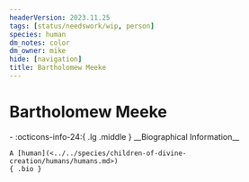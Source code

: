 ```yaml
---
headerVersion: 2023.11.25
tags: [status/needswork/wip, person]
species: human
dm_notes: color
dm_owner: mike
hide: [navigation]
title: Bartholomew Meeke
---
```

# Bartholomew Meeke
<div class="grid cards ext-narrow-margin ext-one-column" markdown>
- :octicons-info-24:{ .lg .middle } __Biographical Information__

    A [human](<../../species/children-of-divine-creation/humans/humans.md>)  
    { .bio }

</div>


